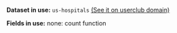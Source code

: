 **Dataset in use:** `us-hospitals` [(See it on userclub domain)](https://userclub.opendatasoft.com/explore/dataset/us-hospitals/table/)

**Fields in use:** 
none: count function